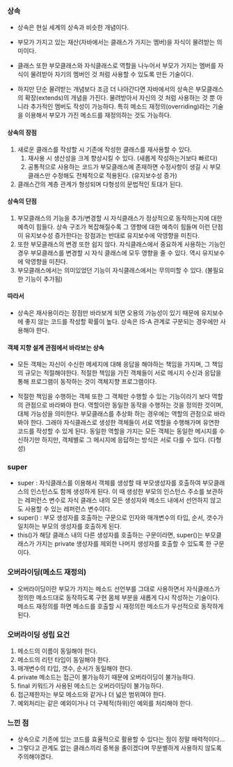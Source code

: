 ### 상속

- 상속은 현실 세계의 상속과 비슷한 개념이다.
- 부모가 가지고 있는 재산(자바에서는 클래스가 가지는 멤버)을 자식이 물려받는 의미이다.
- 클래스 또한 부모클래스와 자식클래스로 역할을 나누어서 부모가 가지는 멤버를 자식이 물려받아
자기의 멤버인 것 처럼 사용할 수 있도록 만든 기술이다.


- 하지만 단순 물려받는 개념보다 조금 더 나아간다면
자바에서의 상속은 부모클래스의 확장(extends)의 개념을 가진다.
물려받아서 자신의 것 처럼 사용하는 것 뿐 아니라 추가적인 멤버도 작성이 가능하다.
특히 메소드 재정의(overriding)라는 기술을 이용해서 부모가 가진 메소드를 재정의하는 것도 가능하다.

#### 상속의 장점
1. 새로운 클래스를 작성할 시 기존에 작성한 클래스를 재사용할 수 있다.
   1. 재사용 시 생산성을 크게 향상시킬 수 있다. (새롭게 작성하는거보다 빠르다)
   2. 공통적으로 사용하는 코드가 부모클래스에 존재하면 수정사항이 생길 시 부모 클래스만 수정해도
          전체적으로 적용된다. (유지보수성 증가)
2. 클래스간의 계층 관계가 형성되며 다형성의 문법적인 토대가 된다.


#### 상속의 단점
1. 부모클래스의 기능을 추가/변경할 시 자식클래스가 정상적으로 동작하는지에 대한 예측이 힘들다.
    상속 구조가 복잡해질수록 그 영향에 대한 예측이 힘들며 이런 단점이 유지보수성 증가한다는 장점과는
    반대로 유지보수에 악영향을 미친다.
2. 또한 부모클래스의 변경 또한 쉽지 않다. 자식클래스에서 중요하게 사용하는 기능인 경우
    부모클래스를 변경할 시 자식 클래스에 모두 영향을 줄 수 있다.
    역시 유지보수에 악영향을 미친다.
3. 부모클래스에서는 의미있었던 기능이 자식클래스에서는 무의미할 수 있다. (불필요한 기능이 추가됨)

#### 따라서
- 상속은 재사용이라는 장점만 바라보게 되면 오용의 가능성이 있기 때문에 유지보수에 좋지 않는 코드를 작성할 확률이 높다.
상속은 IS-A 관계로 구분되는 경우에만 사용해야 한다.

#### 객체 지향 설계 관점에서 바라보는 상속
- 모든 객체는 자신이 수신한 메세지에 대해 응답을 해야하는 책임을 가지며, 그 책임의 규모는 적절해야한다.
적절한 책임을 가진 객체들이 서로 메시지 수신과 응답을 통해 프로그램이 동작하는 것이 객체지향 프로그램이다.

- 적절한 책임을 수행하는 객체 또한 그 객체만 수행할 수 있는 기능이라기 보다 역할의 관점으로 바라봐야 한다.
역할이란 동일한 동작을 수행하는 것을 정의한 것이며, 대체 가능성을 의미한다.
부모클래스를 추상화 하는 경우에는 역할의 관점으로 바라봐야 한다.
그래야 자식클래스로 생성한 객체들이 서로 역할을 수행해가며 유연한 코드를 작성할 수 있게 된다.
동일한 역할을 가지는 모든 객체는 동일한 메시지를 수신하기만 하지만,
객체별로 그 메시지에 응답하는 방식은 서로 다를 수 있다. (다형성)

### super
- super : 자식클래스를 이용해서 객체를 생성할 때 부모생성자를 호출하여 부모클래스의 인스턴스도 함께 생성하게 된다.
이 때 생성한 부모의 인스턴스 주소를 보관하는 레퍼런스 변수로
자식 클래스 내의 모든 생성자와 메소드 내에서 선언하지 않고도 사용할 수 있는 레퍼런스 변수이다.
- super() : 부모 생성자를 호출하는 구문으로 인자와 매개변수의 타입, 순서, 갯수가 일치하는
부모의 생성자를 호출하게 된다.
- this()가 해당 클래스 내의 다른 생성자를 호출하는 구문이라면,
super()는 부모클래스가 가지는 private 생성자를 제외한 나머지 생성자를
호출할 수 있도록 한 구문이다.

### 오버라이딩(메소드 재정의)
- 오버라이딩이란 부모가 가지는 메소드 선언부를 그대로 사용하면서
  자식클래스가 정의한 메소드대로 동작하도록 구현 몸체 부분을 새롭게 다시 작성하는 기술이다.
  메소드 재정의를 하면 메소드를 호출할 시 재정의한 메소드가 우선적으로 동작하게 된다.

### 오버라이딩 성립 요건
1. 메소드의 이름이 동일해야 한다.
2. 메소드의 리턴 타입이 동일해야 한다.
3. 매개변수의 타입, 갯수, 순서가 동일해야 한다.
4. private 메소드는 접근이 불가능하기 때문에 오버라이딩이 불가능하다.
5. final 키워드가 사용된 메소드는 오버라이딩이 불가능하다.
6. 접근제한자는 부모 메소드와 같거나 더 넓은 범위여야 한다.
7. 예외처리는 같은 예외이거나 더 구체적(하위)인 예외를 처리해야 한다.

### 느낀 점
- 상속으로 기존에 있는 코드를 효율적으로 활용할 수 있다는 점이 정말 매력적이다...
- 그렇다고 관계도 없는 클래스끼리 중복을 줄이겠다며 무분별하게 사용하지 않도록 주의해야겠다.